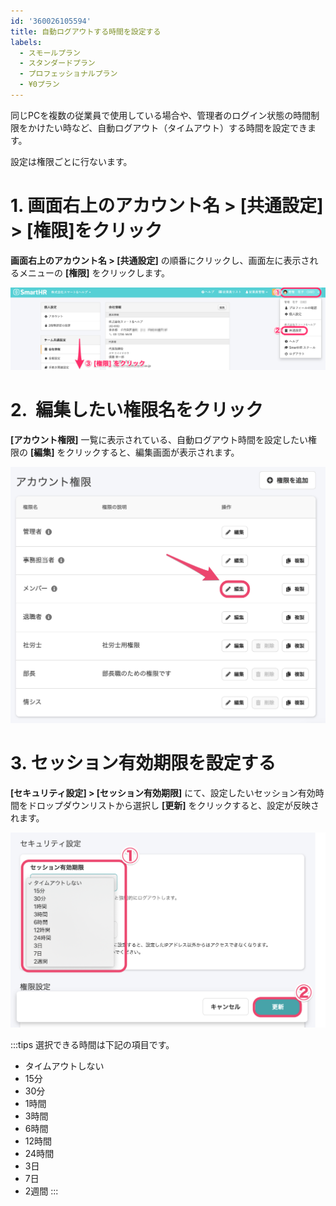 ```yaml
---
id: '360026105594'
title: 自動ログアウトする時間を設定する
labels:
  - スモールプラン
  - スタンダードプラン
  - プロフェッショナルプラン
  - ¥0プラン
---
```

同じPCを複数の従業員で使用している場合や、管理者のログイン状態の時間制限をかけたい時など、自動ログアウト（タイムアウト）する時間を設定できます。

設定は権限ごとに行ないます。

# 1\. 画面右上のアカウント名 > \[共通設定\] > \[権限\]をクリック

**画面右上のアカウント名 > \[共通設定\]** の順番にクリックし、画面左に表示されるメニューの **\[権限\]** をクリックします。

![img01.png](./img01.png)

# 2.  編集したい権限名をクリック

**\[アカウント権限\]** 一覧に表示されている、自動ログアウト時間を設定したい権限の **\[編集\]** をクリックすると、編集画面が表示されます。

![mceclip0.png](./mceclip0.png)

# 3\. セッション有効期限を設定する

**\[セキュリティ設定\] > \[セッション有効期限\]** にて、設定したいセッション有効時間をドロップダウンリストから選択し **\[更新\]** をクリックすると、設定が反映されます。

![mceclip1.png](./mceclip1.png)

:::tips
選択できる時間は下記の項目です。
- タイムアウトしない
- 15分
- 30分
- 1時間
- 3時間
- 6時間
- 12時間
- 24時間
- 3日
- 7日
- 2週間
:::

